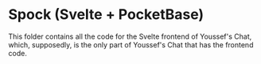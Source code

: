 # Spock (Svelte + PocketBase)
This folder contains all the code for the Svelte frontend of Youssef's Chat, which, supposedly, is the only part of Youssef's Chat that has the frontend code.
